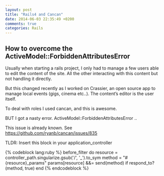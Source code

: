 ```yaml
---
layout: post
title: "Rails4 and Cancan"
date: 2014-06-03 22:35:49 +0200
comments: true
categories: Rails
---
```


How to overcome the ActiveModel::ForbiddenAttributesError
--------------------------

Usually when starting a rails project, I only had to manage a few users able to edit the content of the site. All the other interacting with this content but not handling it directly.

But this changed recently as I worked on Crassier, an open source app to manage local events (gigs, cinema etc..). The content’s editor is the user itself.

To deal with roles I used cancan, and this is awesome.

BUT I got a nasty error. ActiveModel::ForbiddenAttributesError ..

This issue is already known. See https://github.com/ryanb/cancan/issues/835

TLDR: Insert this block in your application_controller

{% codeblock lang:ruby %}
before_filter do
  resource = controller_path.singularize.gsub('/', '_').to_sym
  method = "#{resource}_params"
  params[resource] &&= send(method) if respond_to?(method, true)
end
{% endcodeblock %}